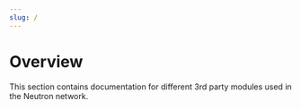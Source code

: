 ```yaml
---
slug: /
---
```


# Overview

This section contains documentation for different 3rd party modules used in the Neutron network.
